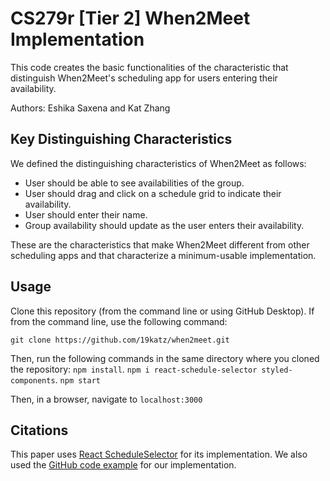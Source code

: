# CS279r [Tier 2] When2Meet Implementation

This code creates the basic functionalities of the characteristic that distinguish When2Meet's scheduling app for users entering their availability.

Authors: Eshika Saxena and Kat Zhang

## Key Distinguishing Characteristics

We defined the distinguishing characteristics of When2Meet as follows:

* User should be able to see availabilities of the group.
* User should drag and click on a schedule grid to indicate their availability.
* User should enter their name.
* Group availability should update as the user enters their availability.

These are the characteristics that make When2Meet different from other scheduling apps and that characterize a minimum-usable implementation.

## Usage

Clone this repository (from the command line or using GitHub Desktop). If from the command line, use the following command:

`git clone https://github.com/19katz/when2meet.git`

Then, run the following commands in the same directory where you cloned the repository:
`npm install`. 
`npm i react-schedule-selector styled-components`. 
`npm start`

Then, in a browser, navigate to `localhost:3000`

## Citations

This paper uses [React ScheduleSelector](https://www.npmjs.com/package/react-schedule-selector) for its implementation. We also used the [GitHub code example](https://github.com/bibekg/react-schedule-selector) for our implementation.
